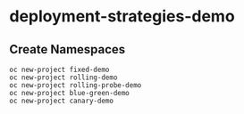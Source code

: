 # deployment-strategies-demo

## Create Namespaces
```
oc new-project fixed-demo
oc new-project rolling-demo
oc new-project rolling-probe-demo
oc new-project blue-green-demo
oc new-project canary-demo
```